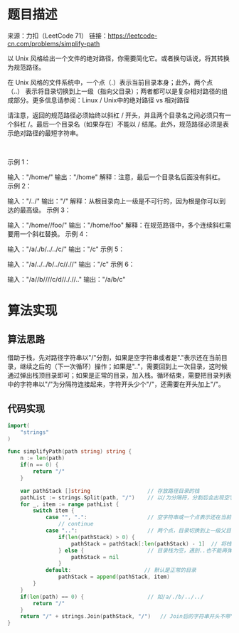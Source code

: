 # 题目描述

来源：力扣（LeetCode 71）
链接：https://leetcode-cn.com/problems/simplify-path

以 Unix 风格给出一个文件的绝对路径，你需要简化它。或者换句话说，将其转换为规范路径。

在 Unix 风格的文件系统中，一个点（.）表示当前目录本身；此外，两个点 （..） 表示将目录切换到上一级（指向父目录）；两者都可以是复杂相对路径的组成部分。更多信息请参阅：Linux / Unix中的绝对路径 vs 相对路径

请注意，返回的规范路径必须始终以斜杠 / 开头，并且两个目录名之间必须只有一个斜杠 /。最后一个目录名（如果存在）不能以 / 结尾。此外，规范路径必须是表示绝对路径的最短字符串。

 

示例 1：

输入："/home/"
输出："/home"
解释：注意，最后一个目录名后面没有斜杠。
示例 2：

输入："/../"
输出："/"
解释：从根目录向上一级是不可行的，因为根是你可以到达的最高级。
示例 3：

输入："/home//foo/"
输出："/home/foo"
解释：在规范路径中，多个连续斜杠需要用一个斜杠替换。
示例 4：

输入："/a/./b/../../c/"
输出："/c"
示例 5：

输入："/a/../../b/../c//.//"
输出："/c"
示例 6：

输入："/a//b////c/d//././/.."
输出："/a/b/c"


# 算法实现

## 算法思路

借助于栈，先对路径字符串以"/"分割，如果是空字符串或者是"."表示还在当前目录，继续之后的（下一次循环）操作；如果是".."，需要回到上一次目录，这时候通过弹出栈顶目录即可；如果是正常的目录，加入栈。循环结束，需要把目录列表中的字符串以"/"为分隔符连接起来，字符开头少个"/"，还需要在开头加上"/"。

## 代码实现

```go
import(
    "strings"
)

func simplifyPath(path string) string {
    n := len(path)
    if(n == 0) {
        return "/"
    }

    var pathStack []string                  // 存放路径目录的栈
    pathList := strings.Split(path, "/")    // 以/为分隔符，分割后会出现空字符串、一个点、两个点、路径字符串等
    for _, item := range pathList {
        switch item {
            case "", ".":                   // 空字符串或一个点表示还在当前目录下，继续
                // continue
            case "..":                      // 两个点，目录切换到上一级父目录
                if(len(pathStack) > 0) {
                    pathStack = pathStack[:len(pathStack) - 1]  // 将栈顶当前目录出栈
                } else {                    // 目录栈为空，遇到..也不能再弹出，需要置为空，如"/a/./b/../../c/"
                    pathStack = nil
                }
            default:                       // 默认是正常的目录
                pathStack = append(pathStack, item)
        }
    }
    if(len(path) == 0) {                    // 如/a/./b/../../
        return "/"
    }
    return "/" + strings.Join(pathStack, "/")   // Join后的字符串开头不带"/"，所以需要加上
}
```
